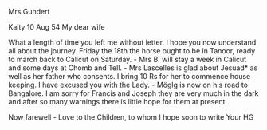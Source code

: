 Mrs Gundert

 Kaity 10 Aug 54
My dear wife

What a length of time you left me without letter. I hope you now understand all about the journey. Friday the 18th the horse ought to be in Tanoor, ready to march back to Calicut on Saturday. - Mrs B. will stay a week in Calicut and some days at Chomb and Tell. - Mrs Lascelles is glad about Jesuad<ial>* as well as her father who consents. I bring 10 Rs for her to commence house keeping. I have excused you with the Lady. - Möglg is now on his road to Bangalore. I am sorry for Francis and Joseph they are very much in the dark and after so many warnings there is little hope for them at present

Now farewell - Love to the Children, to whom I hope soon to write  Your HG

